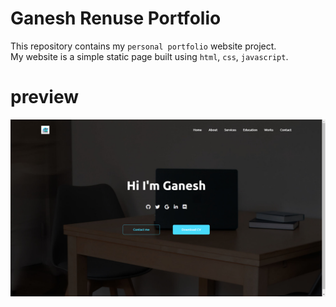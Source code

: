 # Ganesh Renuse Portfolio 
This repository contains my `personal portfolio` website project.
<br>
My website is a simple static page built using `html`, `css`, `javascript`.
<h1>preview</h1>
<img src="preview.png">